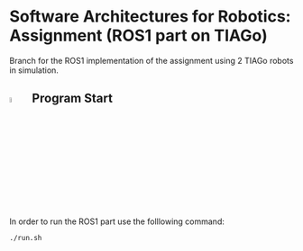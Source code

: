 # Software Architectures for Robotics: Assignment (ROS1 part on TIAGo)
Branch for the ROS1 implementation of the assignment using 2 TIAGo robots in simulation.

## <img src="https://user-images.githubusercontent.com/62358773/175919787-96dfd662-af73-4ab6-a6ad-e7049ff1336e.png" width="5%" height="5%">&nbsp;&nbsp;&nbsp;Program Start
In order to run the ROS1 part use the folllowing command:
 ```
 ./run.sh
 ```
